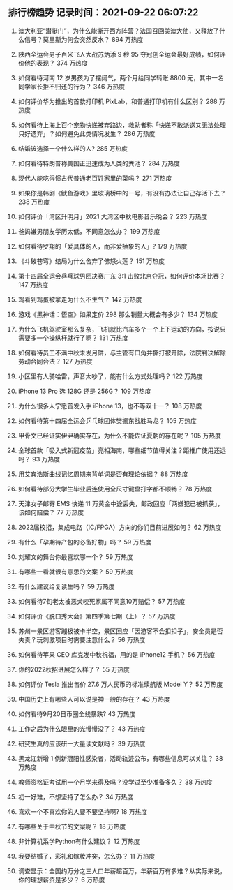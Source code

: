 
## 排行榜趋势 记录时间：2021-09-22 06:07:22
  
  1. 澳大利亚“潜艇门”，为什么能撕开西方阵营？法国召回美澳大使，又释放了什么信号？莫里斯为何会突然反水？ 894 万热度
    
  2. 陕西全运会男子百米飞人大战苏炳添 9 秒 95 夺冠创全运会最好成绩，如何评价他的表现？ 374 万热度
    
  3. 如何看待河南 12 岁男孩为了摆阔气，两个月给同学转账 8800 元，其中一名同学家长拒不归还的行为？ 346 万热度
    
  4. 如何评价华为推出的首款打印机 PixLab，和普通打印机有什么区别？ 288 万热度
    
  5. 如何看待上海上百个宠物快递被弃路边，救助者称「快递不敢派送又无法处理只好遗弃」？如何避免此类情况发生？ 286 万热度
    
  6. 结婚该选择一个什么样的人? 285 万热度
    
  7. 如何看待特朗普称美国正迅速成为人类的粪池？ 284 万热度
    
  8. 现代人能吃得惯古代普通老百姓家里的菜吗？ 271 万热度
    
  9. 如果你是韩剧《鱿鱼游戏》里玻璃桥中的一号，有没有办法让自己存活下去？ 238 万热度
    
  10. 如何评价「湾区升明月」2021 大湾区中秋电影音乐晚会？ 223 万热度
    
  11. 爸妈嫌男朋友学历太低，不同意怎么办？ 199 万热度
    
  12. 如何看待罗翔的「爱具体的人，而非爱抽象的人」? 179 万热度
    
  13. 《斗破苍穹》结局为什么舍弃了佛怒火莲？ 151 万热度
    
  14. 第十四届全运会乒乓球男团决赛广东 3:1 击败北京夺冠，如何评价本场比赛？ 147 万热度
    
  15. 鸡看到鸡蛋被拿走为什么不生气？ 142 万热度
    
  16. 游戏《黑神话：悟空》如果定价 298 那么销量大概会有多少？ 134 万热度
    
  17. 为什么飞机驾驶室那么复杂，飞机就比汽车多个一个上下运动的方向，按说只需要多一个操纵杆就行了啊？ 131 万热度
    
  18. 如何看待员工不满中秋未发月饼，与主管有口角并撕打被开除，法院判决解除劳动合同合法？ 127 万热度
    
  19. 小区里有人骑哈雷，声音太吵了，能有什么方式处理吗？ 122 万热度
    
  20. iPhone 13 Pro 选 128G 还是 256G？ 109 万热度
    
  21. 为什么很多人宁愿首发入手 iPhone 13，也不等双十一？ 108 万热度
    
  22. 如何看待第十四届全运会乒乓球团体樊振东战胜马龙？ 105 万热度
    
  23. 甲骨文已经证实伊尹确实存在，为什么不能佐证夏朝的存在呢？ 105 万热度
    
  24. 全球首款「吸入式新冠疫苗」亮相海南，哪些细节值得关注？距推广使用还远吗？ 93 万热度
    
  25. 用艾宾浩斯曲线记忆周期来背单词是否有理论依据？ 88 万热度
    
  26. 如何看待部分大学生毕业后连使用全尺寸键盘打字都不顺畅？ 78 万热度
    
  27. 天津女子邮寄 EMS 快递 11 万黄金中途丢失，邮政回应「两嫌犯已被抓获」，该如何赔偿？ 77 万热度
    
  28. 2022届校招，集成电路（IC/FPGA）方向的你们目前进展如何？ 62 万热度
    
  29. 有什么「孕期待产包的必备好物」吗？ 59 万热度
    
  30. 刘耀文的舞台你最喜欢哪一个？ 59 万热度
    
  31. 有哪些一看就很有意思的文案？ 59 万热度
    
  32. 有什么建议给复读生吗？ 59 万热度
    
  33. 如何看待7旬老太被恶犬咬死家属不同意10万赔偿？ 57 万热度
    
  34. 如何评价《脱口秀大会》第四季第七期（上）？ 57 万热度
    
  35. 苏州一景区游客蹦极被卡半空，景区回应「因游客不会扣扣子」，安全员是否失责？玩刺激项目时需要注意什么？ 56 万热度
    
  36. 如何看待苹果 CEO 库克发中秋祝福，用的是 iPhone12 手机？ 56 万热度
    
  37. 你的2022秋招进展怎么样了？ 55 万热度
    
  38. 如何评价 Tesla 推出售价 27.6 万人民币的标准续航版 Model Y？ 52 万热度
    
  39. 中国历史上有哪些人可以说是神一般的存在？ 43 万热度
    
  40. 如何看待9月20日币圈全线暴跌? 43 万热度
    
  41. 工作之后为什么眼里的光慢慢没了？ 43 万热度
    
  42. 研究生真的应该研一大量读文献吗？ 39 万热度
    
  43. 黑龙江新增 1 例新冠阳性感染者，活动轨迹公布，有哪些信息可以关注？ 38 万热度
    
  44. 教师资格证考试用一个月学来得及吗？没学过至少准备多久？ 38 万热度
    
  45. 初一好难，不想坚持了怎么办？ 34 万热度
    
  46. 喜欢一个不喜欢你的人要不要坚持啊? 18 万热度
    
  47. 有哪些关于中秋节的文案呢？ 18 万热度
    
  48. 非计算机系学Python有什么建议？ 12 万热度
    
  49. 我要结婚了，彩礼和嫁妆冲突，怎么办？ 11 万热度
    
  50. 调查显示：全国约万分之三人口年薪超百万，年薪百万有多难？从实际来说，你的理想薪资是多少？ 6 万热度
    